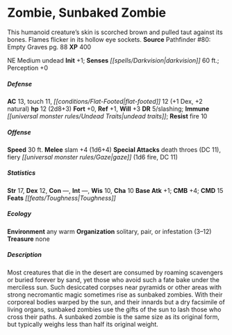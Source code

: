 ﻿---
cssclass: [monsters]
title1: Zombie, Sunbaked Zombie
desc_short: This humanoid creature's skin is scorched brown and pulled taut against
  its bones. Flames flicker in its hollow eye sockets.
title2: Sunbaked Zombie
CR: 1
sources:
- name: 'Pathfinder #80: Empty Graves'
  page: 88
  link: http://paizo.com/products/btpy94vv?Pathfinder-Adventure-Path-80-Empty-Graves
XP: 400
alignment: NE
size: Medium
type: undead
initiative:
  bonus: 1
senses:
  darkvision: 60
AC:
  AC: 13
  touch: 11
  flat_footed: 12
  components:
    dex: 1
    natural: 2
HP:
  HP: 12
  long: 2d8+3
saves:
  fort: 0
  ref: 1
  will: 3
DR:
- amount: 5
  weakness: slashing
immunities:
- undead traits
resistances:
  fire: 10
speeds:
  base: 30
attacks:
  melee:
  - - text: slam +4 (1d6+4)
      entries:
      - - damage: 1d6+4
      attack: slam
      bonus:
      - 4
  special:
  - death throes (DC 11)
  - fiery gaze (1d6 fire, DC 11)
ability_scores:
  STR: 17
  DEX: 12
  CON:
  INT:
  WIS: 10
  CHA: 10
BAB: 1
CMB: 4
CMD: 15
feats:
- is_bonus: true
  name: ToughnessEcologyEnvironment any warm
skills: {}
desc_long: |-
  Organization solitary, pair, or infestation (3-12)
  Treasure noneDescriptionMost creatures that die in the desert are consumed by roaming scavengers or buried forever by sand, yet those who avoid such a fate bake under the merciless sun. Such desiccated corpses near pyramids or other areas with strong necromantic magic sometimes rise as sunbaked zombies. With their corporeal bodies warped by the sun, and their innards but a dry facsimile of living organs, sunbaked zombies use the gifts of the sun to lash those who cross their paths. A sunbaked zombie is the same size as its original form, but typically weighs less than half its original weight.

---

# Zombie, Sunbaked Zombie
This humanoid creature’s skin is scorched brown and pulled taut against its bones. Flames flicker in its hollow eye sockets.
**Source** Pathfinder #80: Empty Graves pg. 88
**XP** 400

NE Medium undead
**Init** +1; **Senses** _[[spells/Darkvision|darkvision]]_ 60 ft.; Perception +0

##### Defense

**AC** 13, touch 11, _[[conditions/Flat-Footed|flat-footed]]_ 12 (+1 Dex, +2 natural)
**hp** 12 (2d8+3)
**Fort** +0, **Ref** +1, **Will** +3
**DR** 5/slashing; **Immune** _[[universal monster rules/Undead Traits|undead traits]]_; **Resist** fire 10

##### Offense
**Speed** 30 ft.
**Melee** slam +4 (1d6+4)
**Special Attacks** death throes (DC 11), fiery _[[universal monster rules/Gaze|gaze]]_ (1d6 fire, DC 11)

##### Statistics
**Str** 17, **Dex** 12, **Con** —, **Int** —, **Wis** 10, **Cha** 10
**Base Atk** +1; **CMB** +4; **CMD** 15
**Feats** _[[feats/Toughness|Toughness]]_

##### Ecology

**Environment** any warm
**Organization** solitary, pair, or infestation (3–12)
**Treasure** none

##### Description

Most creatures that die in the desert are consumed by roaming scavengers or buried forever by sand, yet those who avoid such a fate bake under the merciless sun. Such desiccated corpses near pyramids or other areas with strong necromantic magic sometimes rise as sunbaked zombies. With their corporeal bodies warped by the sun, and their innards but a dry facsimile of living organs, sunbaked zombies use the gifts of the sun to lash those who cross their paths. A sunbaked zombie is the same size as its original form, but typically weighs less than half its original weight.
